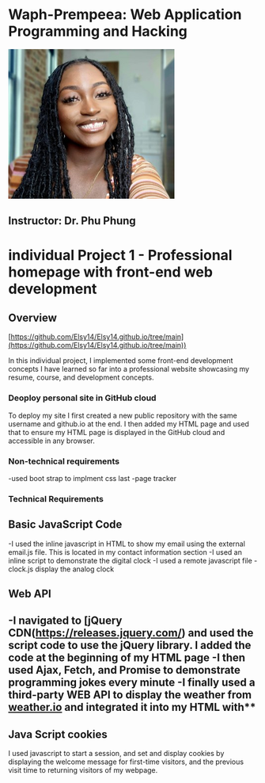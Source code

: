# Waph-Prempeea: Web Application Programming and Hacking
![My Headshot](images/headshot.jpg)

## Instructor: Dr. Phu Phung

# individual Project 1 - Professional homepage with front-end web development

## Overview

[https://github.com/Elsy14/Elsy14.github.io/tree/main](https://github.com/Elsy14/Elsy14.github.io/tree/main))

In this individual project, I implemented some front-end development concepts I have learned so far into a professional website showcasing my resume, course, and development concepts.

### Deoploy personal site in GitHub cloud
To deploy my site I first created a new public repository with the same username and github.io at the end. I then added my HTML page and used that to ensure my HTML page is displayed in the GitHub cloud and accessible in any browser.

### Non-technical requirements
-used boot strap to implment css last
-page tracker

### Technical Requirements

## Basic JavaScript Code
-I used the inline javascript in HTML to show my email using the external email.js file. This is located in my contact information section
-I used an inline script to demonstrate the digital clock
-I used a remote javascript file - clock.js display the analog clock

## Web API
-I navigated to [jQuery CDN(https://releases.jquery.com/) and used the script code to use the jQuery library. I added the code at the beginning of my HTML page
-I then used Ajax, Fetch, and Promise to demonstrate programming jokes every minute 
-I finally used a third-party WEB API to display the weather from [weather.io](www.weatherbit.io) and integrated it into my HTML with**
-  
## Java Script cookies
I used javascript to start a session, and set and display cookies by displaying the welcome message for first-time visitors, and the previous visit time to returning visitors of my webpage.
